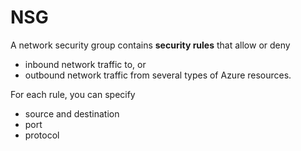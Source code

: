 # NSG

A network security group contains **security rules** that allow or deny 
 - inbound network traffic to, or
 - outbound network traffic from
several types of Azure resources.

For each rule, you can specify
- source and destination
- port
- protocol
